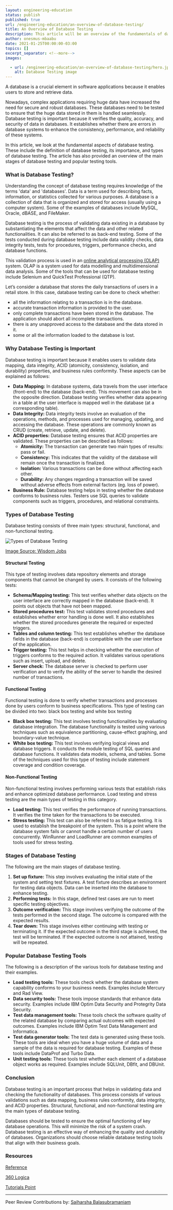 ```yaml
---
layout: engineering-education
status: publish
published: true
url: /engineering-education/an-overview-of-database-testing/
title: An Overview of Database Testing
description: This article will be an overview of the fundamentals of database testing. It would also explore the various types of database testing and the tools used.
author: onesmus-mbaabu
date: 2021-01-25T00:00:00-03:00
topics: []
excerpt_separator: <!--more-->
images:

  - url: /engineering-education/an-overview-of-database-testing/hero.jpg
    alt: Database Testing image
---
```

A database is a crucial element in software applications because it enables users to store and retrieve data. 
<!--more-->

Nowadays, complex applications requiring huge data have increased the need for secure and robust databases. These databases need to be tested to ensure that the huge data stored in them is handled seamlessly. Database testing is important because it verifies the quality, accuracy, and security of data in databases. It establishes whether there are errors in database systems to enhance the consistency, performance, and reliability of these systems. 

In this article, we look at the fundamental aspects of database testing. These include the definition of database testing, its importance, and types of database testing. The article has also provided an overview of the main stages of database testing and popular testing tools.

### What is Database Testing?
Understanding the concept of database testing requires knowledge of the terms 'data' and 'databases'. Data is a term used for describing facts, information, or statistics collected for various purposes. A database is a collection of data that is organized and stored for access (usually using a computer system). Some of the examples of databases include MySQL, Oracle, dBASE, and FileMaker. 

Database testing is the process of validating data existing in a database by substantiating the elements that affect the data and other related functionalities. It can also be referred to as back-end testing. Some of the tests conducted during database testing include data validity checks, data integrity tests, tests for procedures, triggers, performance checks, and database functions.

This validation process is used in an [online analytical processing (OLAP)](https://en.wikipedia.org/wiki/Online_analytical_processing) system. OLAP is a system used for data modelling and multidimensional data analysis. Some of the tools that can be used for database testing include Selenium and QuickTest Professional (QTP). 

Let’s consider a database that stores the daily transactions of users in a retail store. In this case, database testing can be done to check whether:
* all the information relating to a transaction is in the database. 
* accurate transaction information is provided to the user.
* only complete transactions have been stored in the database. The application should abort all incomplete transactions.
* there is any unapproved access to the database and the data stored in it. 
* some or all the information loaded to the database is lost.

### Why Database Testing is Important
Database testing is important because it enables users to validate data mapping, data integrity, ACID (atomicity, consistency, isolation, and durability) properties, and business rules conformity. These aspects can be explained as follows:
* **Data Mapping:** In database systems, data travels from the user interface (front-end) to the database (back-end). This movement can also be in the opposite direction. Database testing verifies whether data appearing in a table at the user interface is mapped well in the database (at a corresponding table).
* **Data Integrity:** Data integrity tests involve an evaluation of the operations, methods, and processes used for managing, updating, and accessing the database. These operations are commonly known as CRUD (create, retrieve, update, and delete).
* **ACID properties:** Database testing ensures that ACID properties are validated. These properties can be described as follows:
    * **Atomicity:** The transaction can generate two main types of results: pass or fail.
    * **Consistency:** This indicates that the validity of the database will remain once the transaction is finalized.
    * **Isolation:** Various transactions can be done without affecting each other. 
    * **Durability:** Any changes regarding a transaction will be saved without adverse effects from external factors (eg. loss of power). 
* **Business Rule:** Database testing helps in testing whether the database conforms to business rules. Testers use SQL queries to validate components such as triggers, procedures, and relational constraints. 
  
### Types of Database Testing
Database testing consists of three main types: structural, functional, and non-functional testing. 

![Types of Database Testing](/engineering-education/an-overview-of-database-testing/types-of-database-testing.jpg)

[Image Source: Wisdom Jobs](https://www.wisdomjobs.com/userfiles/testingtypes.PNG)

#### Structural Testing
This type of testing involves data repository elements and storage components that cannot be changed by users. It consists of the following tests:
* **Schema/Mapping testing:** This test verifies whether data objects on the user interface are correctly mapped in the database (back-end). It points out objects that have not been mapped. 
* **Stored procedures test:** This test validates stored procedures and establishes whether error handling is done well. It also establishes whether the stored procedures generate the required or expected triggers. 
* **Tables and column testing:** This test establishes whether the database fields in the database (back-end) is compatible with the user interface of the application. 
* **Trigger testing:** This test helps in checking whether the execution of triggers conforms to the required action. It validates various operations such as insert, upload, and delete. 
* **Server check:** The database server is checked to perform user verification and to verify the ability of the server to handle the desired number of transactions. 
  
#### Functional Testing
Functional testing is done to verify whether transactions and processes done by users conform to business specifications. This type of testing can be divided into two: black box testing and white box testing
* **Black box testing:** This test involves testing functionalities by evaluating database integration. The database functionality is tested using various techniques such as equivalence partitioning, cause-effect graphing, and boundary-value technique. 
* **White box testing:** This test involves verifying logical views and database triggers. It conducts the module testing of SQL queries and database functions. It validates data models, schema, and tables. Some of the techniques used for this type of testing include statement coverage and condition coverage. 

#### Non-Functional Testing
Non-functional testing involves performing various tests that establish risks and enhance optimized database performance. Load testing and stress testing are the main types of testing in this category.
* **Load testing:** This test verifies the performance of running transactions. It verifies the time taken for the transactions to be executed. 
* **Stress testing:** This test can also be referred to as fatigue testing. It is used to establish the breakpoint of the system. This is a point where the database system fails or cannot handle a certain number of users concurrently. WinRunner and LoadRunner are common examples of tools used for stress testing. 
  
### Stages of Database Testing
The following are the main stages of database testing.
1. **Set up fixture:** This step involves evaluating the initial state of the system and setting test fixtures. A test fixture describes an environment for testing data objects. Data can be inserted into the database to enhance testing.
2. **Performing tests:** In this stage, defined test cases are run to meet specific testing objectives. 
3. **Outcome verification:** This stage involves verifying the outcome of the tests performed in the second stage. The outcome is compared with the expected results. 
4. **Tear down:** This stage involves either continuing with testing or terminating it. If the expected outcome in the third stage is achieved, the test will be terminated. If the expected outcome is not attained, testing will be repeated. 
   
### Popular Database Testing Tools
The following is a description of the various tools for database testing and their examples. 
* **Load testing tools:** These tools check whether the database system capability conforms to your business needs. Examples include Mercury and Rad View.
* **Data security tools:** These tools impose standards that enhance data security. Examples include IBM Optim Data Security and Protegrity Data Security. 
* **Test data management tools:** These tools check the software quality of the related database by comparing actual outcomes with expected outcomes. Examples include IBM Optim Test Data Management and Informatica.
* **Test data generator tools:** The test data is generated using these tools. These tools are ideal when you have a huge volume of data and a sample of the data is required for database testing. Examples of these tools include DataProf and Turbo Data. 
* **Unit testing tools:** These tools test whether each element of a database object works as required. Examples include SQLUnit, DBfit, and DBUnit. 
  
### Conclusion
Database testing is an important process that helps in validating data and checking the functionality of databases. This process consists of various validations such as data mapping, business rules conformity, data integrity, and ACID properties. Structural, functional, and non-functional testing are the main types of database testing. 

Databases should be tested to ensure the optimal functioning of key database operations. This will minimize the risk of a system crash. Database testing is an effective way of enhancing the quality and durability of databases. Organizations should choose reliable database testing tools that align with their business goals. 

### Resources 

[Reference](https://www.reference.com/world-view/databases-important-f0fe51a39eb47be0)

[360 Logica](https://www.360logica.com/blog/what-is-database-testing/)

[Tutorials Point](https://www.tutorialspoint.com/database_testing/database_testing_scenarios.htm)

---
Peer Review Contributions by: [Saiharsha Balasubramaniam](/engineering-education/authors/saiharsha-balasubramaniam/)